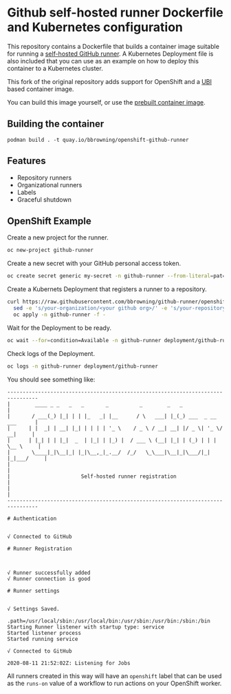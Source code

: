 # Github self-hosted runner Dockerfile and Kubernetes configuration

This repository contains a Dockerfile that builds a container image suitable for running a [self-hosted GitHub runner](https://sanderknape.com/2020/03/self-hosted-github-actions-runner-kubernetes/). A Kubernetes Deployment file is also included that you can use as an example on how to deploy this container to a Kubernetes cluster.

This fork of the original repository adds support for OpenShift and a [UBI](https://developers.redhat.com/products/rhel/ubi) based container image.

You can build this image yourself, or use the [prebuilt container image](https://quay.io/repository/bbrowning/openshift-github-runner).

## Building the container

`podman build . -t quay.io/bbrowning/openshift-github-runner`

## Features

* Repository runners
* Organizational runners
* Labels
* Graceful shutdown

## OpenShift Example

Create a new project for the runner.

```sh
oc new-project github-runner
```

Create a new secret with your GitHub personal access token.

```sh
oc create secret generic my-secret -n github-runner --from-literal=pat=<your personal access token>
```

Create a Kubernets Deployment that registers a runner to a repository.

```sh
curl https://raw.githubusercontent.com/bbrowning/github-runner/openshift/deployment.yml | \
  sed -e 's/your-organization/<your github org>/' -e 's/your-repository/<your github repo>/' | \
  oc apply -n github-runner -f -
```

Wait for the Deployment to be ready.

```sh
oc wait --for=condition=Available -n github-runner deployment/github-runner --timeout=120s
```

Check logs of the Deployment.

```sh
oc logs -n github-runner deployment/github-runner
```

You should see something like:
```
--------------------------------------------------------------------------------
|        ____ _ _   _   _       _          _        _   _                      |
|       / ___(_) |_| | | |_   _| |__      / \   ___| |_(_) ___  _ __  ___      |
|      | |  _| | __| |_| | | | | '_ \    / _ \ / __| __| |/ _ \| '_ \/ __|     |
|      | |_| | | |_|  _  | |_| | |_) |  / ___ \ (__| |_| | (_) | | | \__ \     |
|       \____|_|\__|_| |_|\__,_|_.__/  /_/   \_\___|\__|_|\___/|_| |_|___/     |
|                                                                              |
|                       Self-hosted runner registration                        |
|                                                                              |
--------------------------------------------------------------------------------

# Authentication


√ Connected to GitHub

# Runner Registration



√ Runner successfully added
√ Runner connection is good

# Runner settings


√ Settings Saved.

.path=/usr/local/sbin:/usr/local/bin:/usr/sbin:/usr/bin:/sbin:/bin
Starting Runner listener with startup type: service
Started listener process
Started running service

√ Connected to GitHub

2020-08-11 21:52:02Z: Listening for Jobs
```

All runners created in this way will have an `openshift` label that
can be used as the `runs-on` value of a workflow to run actions on
your OpenShift worker.
